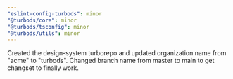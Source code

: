 ```yaml
---
"eslint-config-turbods": minor
"@turbods/core": minor
"@turbods/tsconfig": minor
"@turbods/utils": minor
---
```


Created the design-system turborepo and updated organization name from "acme" to "turbods". Changed branch name from master to main to get changset to finally work.
